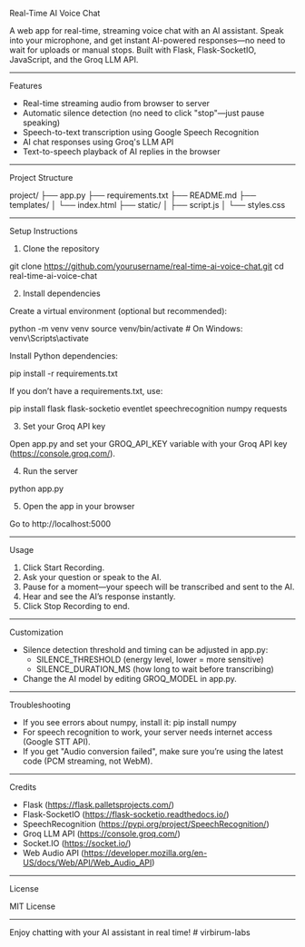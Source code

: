Real-Time AI Voice Chat

A web app for real-time, streaming voice chat with an AI assistant. Speak into your microphone, and get instant AI-powered responses—no need to wait for uploads or manual stops.
Built with Flask, Flask-SocketIO, JavaScript, and the Groq LLM API.

---

Features

- Real-time streaming audio from browser to server
- Automatic silence detection (no need to click "stop"—just pause speaking)
- Speech-to-text transcription using Google Speech Recognition
- AI chat responses using Groq's LLM API
- Text-to-speech playback of AI replies in the browser

---

Project Structure

project/
├── app.py
├── requirements.txt
├── README.md
├── templates/
│   └── index.html
├── static/
│   ├── script.js
│   └── styles.css

---

Setup Instructions

1. Clone the repository

git clone https://github.com/yourusername/real-time-ai-voice-chat.git
cd real-time-ai-voice-chat

2. Install dependencies

Create a virtual environment (optional but recommended):

python -m venv venv
source venv/bin/activate  # On Windows: venv\Scripts\activate

Install Python dependencies:

pip install -r requirements.txt

If you don’t have a requirements.txt, use:

pip install flask flask-socketio eventlet speechrecognition numpy requests

3. Set your Groq API key

Open app.py and set your GROQ_API_KEY variable with your Groq API key (https://console.groq.com/).

4. Run the server

python app.py

5. Open the app in your browser

Go to http://localhost:5000

---

Usage

1. Click Start Recording.
2. Ask your question or speak to the AI.
3. Pause for a moment—your speech will be transcribed and sent to the AI.
4. Hear and see the AI’s response instantly.
5. Click Stop Recording to end.

---

Customization

- Silence detection threshold and timing can be adjusted in app.py:
    - SILENCE_THRESHOLD (energy level, lower = more sensitive)
    - SILENCE_DURATION_MS (how long to wait before transcribing)
- Change the AI model by editing GROQ_MODEL in app.py.

---

Troubleshooting

- If you see errors about numpy, install it: pip install numpy
- For speech recognition to work, your server needs internet access (Google STT API).
- If you get "Audio conversion failed", make sure you’re using the latest code (PCM streaming, not WebM).

---

Credits

- Flask (https://flask.palletsprojects.com/)
- Flask-SocketIO (https://flask-socketio.readthedocs.io/)
- SpeechRecognition (https://pypi.org/project/SpeechRecognition/)
- Groq LLM API (https://console.groq.com/)
- Socket.IO (https://socket.io/)
- Web Audio API (https://developer.mozilla.org/en-US/docs/Web/API/Web_Audio_API)

---

License

MIT License

---

Enjoy chatting with your AI assistant in real time!
#   v i r b i r u m - l a b s  
 